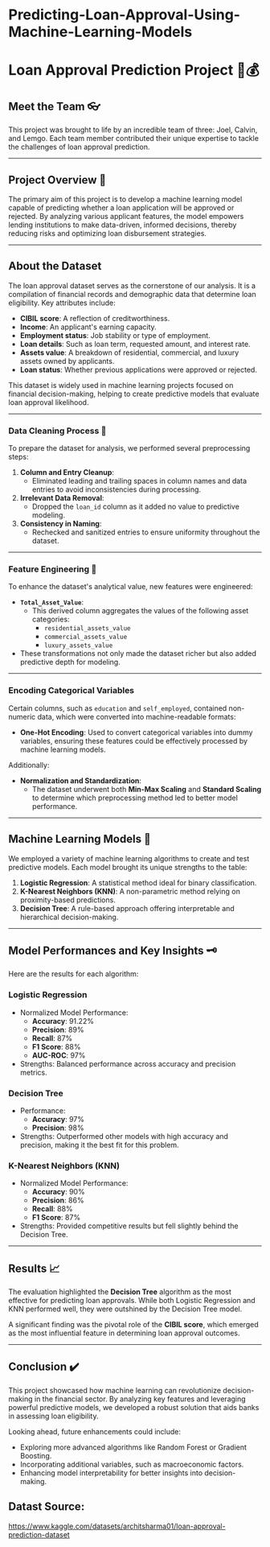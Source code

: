 # Predicting-Loan-Approval-Using-Machine-Learning-Models

# **Loan Approval Prediction Project** 🏦💰

## **Meet the Team** 👓
This project was brought to life by an incredible team of three: Joel, Calvin, and Lemgo. Each team member contributed their unique expertise to tackle the challenges of loan approval prediction.

---

## **Project Overview** 📑
The primary aim of this project is to develop a machine learning model capable of predicting whether a loan application will be approved or rejected. By analyzing various applicant features, the model empowers lending institutions to make data-driven, informed decisions, thereby reducing risks and optimizing loan disbursement strategies.

---

## **About the Dataset**
The loan approval dataset serves as the cornerstone of our analysis. It is a compilation of financial records and demographic data that determine loan eligibility. Key attributes include:
- **CIBIL score**: A reflection of creditworthiness.
- **Income**: An applicant's earning capacity.
- **Employment status**: Job stability or type of employment.
- **Loan details**: Such as loan term, requested amount, and interest rate.
- **Assets value**: A breakdown of residential, commercial, and luxury assets owned by applicants.
- **Loan status**: Whether previous applications were approved or rejected.

This dataset is widely used in machine learning projects focused on financial decision-making, helping to create predictive models that evaluate loan approval likelihood.

---

### **Data Cleaning Process** 🧹
To prepare the dataset for analysis, we performed several preprocessing steps:
1. **Column and Entry Cleanup**:
   - Eliminated leading and trailing spaces in column names and data entries to avoid inconsistencies during processing.
2. **Irrelevant Data Removal**:
   - Dropped the `loan_id` column as it added no value to predictive modeling.
3. **Consistency in Naming**:
   - Rechecked and sanitized entries to ensure uniformity throughout the dataset.

---

### **Feature Engineering** 🔨
To enhance the dataset's analytical value, new features were engineered:
- **`Total_Asset_Value`**:
  - This derived column aggregates the values of the following asset categories:
    - `residential_assets_value`
    - `commercial_assets_value`
    - `luxury_assets_value`
- These transformations not only made the dataset richer but also added predictive depth for modeling.

---

### **Encoding Categorical Variables**
Certain columns, such as `education` and `self_employed`, contained non-numeric data, which were converted into machine-readable formats:
- **One-Hot Encoding**: Used to convert categorical variables into dummy variables, ensuring these features could be effectively processed by machine learning models.
  
Additionally:
- **Normalization and Standardization**:
  - The dataset underwent both **Min-Max Scaling** and **Standard Scaling** to determine which preprocessing method led to better model performance.

---

## **Machine Learning Models** 🧠
We employed a variety of machine learning algorithms to create and test predictive models. Each model brought its unique strengths to the table:
1. **Logistic Regression**: A statistical method ideal for binary classification.
2. **K-Nearest Neighbors (KNN)**: A non-parametric method relying on proximity-based predictions.
3. **Decision Tree**: A rule-based approach offering interpretable and hierarchical decision-making.

---

## **Model Performances and Key Insights** 🗝️
Here are the results for each algorithm:

### **Logistic Regression**
- Normalized Model Performance:
  - **Accuracy**: 91.22%
  - **Precision**: 89%
  - **Recall**: 87%
  - **F1 Score**: 88%
  - **AUC-ROC**: 97%
- Strengths: Balanced performance across accuracy and precision metrics.

### **Decision Tree**
- Performance:
  - **Accuracy**: 97%
  - **Precision**: 98%
- Strengths: Outperformed other models with high accuracy and precision, making it the best fit for this problem.

### **K-Nearest Neighbors (KNN)**
- Normalized Model Performance:
  - **Accuracy**: 90%
  - **Precision**: 86%
  - **Recall**: 88%
  - **F1 Score**: 87%
- Strengths: Provided competitive results but fell slightly behind the Decision Tree.

---

## **Results** 📈
The evaluation highlighted the **Decision Tree** algorithm as the most effective for predicting loan approvals. While both Logistic Regression and KNN performed well, they were outshined by the Decision Tree model.

A significant finding was the pivotal role of the **CIBIL score**, which emerged as the most influential feature in determining loan approval outcomes.

---

## **Conclusion** ✔️
This project showcased how machine learning can revolutionize decision-making in the financial sector. By analyzing key features and leveraging powerful predictive models, we developed a robust solution that aids banks in assessing loan eligibility.

Looking ahead, future enhancements could include:
- Exploring more advanced algorithms like Random Forest or Gradient Boosting.
- Incorporating additional variables, such as macroeconomic factors.
- Enhancing model interpretability for better insights into decision-making.

## Datast Source:
https://www.kaggle.com/datasets/architsharma01/loan-approval-prediction-dataset 